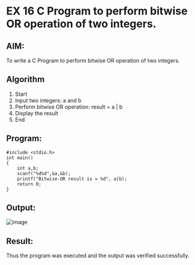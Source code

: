 # EX 16 C Program to perform bitwise OR operation of two integers. 

## AIM:
To write a C Program to perform bitwise OR operation of two integers. 

## Algorithm
1. Start
2. Input two integers: a and b
3. Perform bitwise OR operation: result = a | b
4. Display the result
5. End

## Program:
```
#include <stdio.h>
int main()
{
    int a,b;
    scanf("%d%d",&a,&b);
    printf("Bitwise-OR result is = %d", a|b);
    return 0;
}
```

## Output:

![image](https://github.com/user-attachments/assets/2382a68c-496c-4752-beee-f81b79e8c479)


## Result:
Thus the program was executed and the output was verified successfully.
